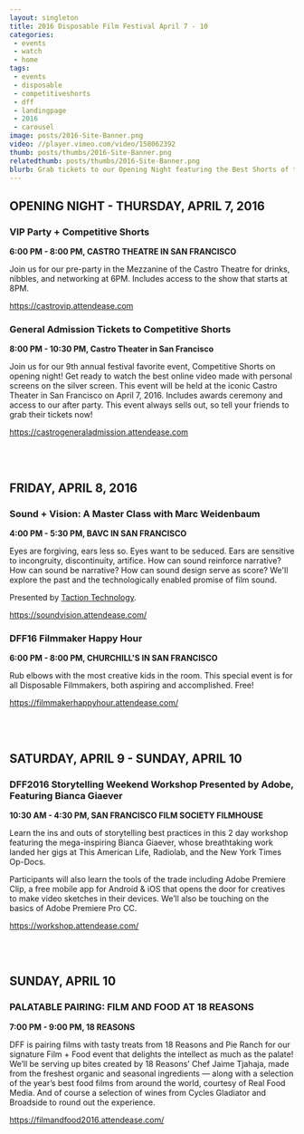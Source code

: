 ```yaml
---
layout: singleton
title: 2016 Disposable Film Festival April 7 - 10
categories:
 - events
 - watch
 - home
tags:
 - events
 - disposable
 - competitiveshorts
 - dff
 - landingpage
 - 2016
 - carousel
image: posts/2016-Site-Banner.png
video: //player.vimeo.com/video/158062392
thumb: posts/thumbs/2016-Site-Banner.png
relatedthumb: posts/thumbs/2016-Site-Banner.png
blurb: Grab tickets to our Opening Night featuring the Best Shorts of the Year, our weekend workshop, and more!
---
```


## OPENING NIGHT - THURSDAY, APRIL 7, 2016

### VIP Party + Competitive Shorts 

<b>6:00 PM - 8:00 PM, CASTRO THEATRE IN SAN FRANCISCO</b>

Join us for our pre-party in the Mezzanine of the Castro Theatre for drinks, nibbles, and networking at 6PM. Includes access to the show that starts at 8PM.  

<a href="https://castrovip.attendease.com/" target="_blank">https://castrovip.attendease.com</a>

### General Admission Tickets to Competitive Shorts

<b>8:00 PM - 10:30 PM, Castro Theater in San Francisco</b>

Join us for our 9th annual festival favorite event, Competitive Shorts on opening night! Get ready to watch the best online video made with personal screens on the silver screen. This event will be held at the iconic Castro Theater in San Francisco on April 7, 2016. Includes awards ceremony and access to our after party. This event always sells out, so tell your friends to grab their tickets now!

<a href="https://castrogeneraladmission.attendease.com/" target="_blank">https://castrogeneraladmission.attendease.com</a>

<br><br>

## FRIDAY, APRIL 8, 2016

### Sound + Vision: A Master Class with Marc Weidenbaum

<b>4:00 PM - 5:30 PM, BAVC IN SAN FRANCISCO</b>

Eyes are forgiving, ears less so. Eyes want to be seduced. Ears are sensitive to incongruity, discontinuity, artifice. How can sound reinforce narrative? How can sound be narrative? How can sound design serve as score? We'll explore the past and the technologically enabled promise of film sound.

Presented by <a href="http://tactiontechnology.com/" target="_blank">Taction Technology</a>.

<a href="https://soundvision.attendease.com/" target="_blank">https://soundvision.attendease.com/</a>

### DFF16 Filmmaker Happy Hour

<b>6:00 PM - 8:00 PM, CHURCHILL'S IN SAN FRANCISCO</b>

Rub elbows with the most creative kids in the room. This special event is for all Disposable Filmmakers, both aspiring and accomplished. Free!

<a href="https://filmmakerhappyhour.attendease.com/" target="_blank">https://filmmakerhappyhour.attendease.com/</a>

<br><br>

## SATURDAY, APRIL 9 - SUNDAY, APRIL 10

### DFF2016 Storytelling Weekend Workshop Presented by Adobe, Featuring Bianca Giaever

<b>10:30 AM - 4:30 PM, SAN FRANCISCO FILM SOCIETY FILMHOUSE</b>

Learn the ins and outs of storytelling best practices in this 2 day workshop featuring the mega-inspiring Bianca Giaever, whose breathtaking work landed her gigs at This American Life, Radiolab, and the New York Times Op-Docs.

Participants will also learn the tools of the trade including Adobe Premiere Clip, a free mobile app for Android & iOS that opens the door for creatives to make video sketches in their devices. We’ll also be touching on the basics of Adobe Premiere Pro CC.

<a href="https://workshop.attendease.com/" target="_blank">https://workshop.attendease.com/</a>

<br><br>

## SUNDAY, APRIL 10

### PALATABLE PAIRING: FILM AND FOOD AT 18 REASONS 

<b>7:00 PM - 9:00 PM, 18 REASONS</b>

DFF is pairing films with tasty treats from 18 Reasons and Pie Ranch for our signature Film + Food event that delights the intellect as much as the palate! We’ll be serving up bites created by 18 Reasons’ Chef Jaime Tjahaja, made from the freshest organic and seasonal ingredients — along with a selection of the year’s best food films from around the world, courtesy of Real Food Media. And of course a selection of wines from Cycles Gladiator and Broadside to round out the experience.

<a href="https://filmandfood2016.attendease.com/" target="_blank">https://filmandfood2016.attendease.com/</a>